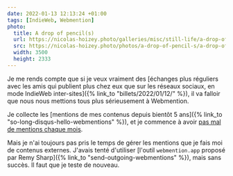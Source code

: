 ```yaml
---
date: 2022-01-13 12:13:24 +01:00
tags: [IndieWeb, Webmention]
photo:
  title: A drop of pencil(s)
  url: https://nicolas-hoizey.photo/galleries/misc/still-life/a-drop-of-pencil-s/
  src: https://nicolas-hoizey.photo/photos/a-drop-of-pencil-s/a-drop-of-pencil-s.jpg
  width: 3500
  height: 2333
---
```


Je me rends compte que si je veux vraiment des [échanges plus réguliers avec les amis qui publient plus chez eux que sur les réseaux sociaux, en mode IndieWeb inter-sites]({% link_to "billets/2022/01/12/" %}), il va falloir que nous nous mettions tous plus sérieusement à Webmention.

Je collecte les [mentions de mes contenus depuis bientôt 5 ans]({% link_to "so-long-disqus-hello-webmentions" %}), et je commence à avoir [pas mal de mentions chaque mois](https://nho-webmention.netlify.app/).

Mais je n'ai toujours pas pris le temps de gérer les mentions que je fais moi de contenus externes. J'avais tenté d'utiliser [l'outil `webmention.app` proposé par Remy Sharp]({% link_to "send-outgoing-webmentions" %}), mais sans succès. Il faut que je teste de nouveau.
